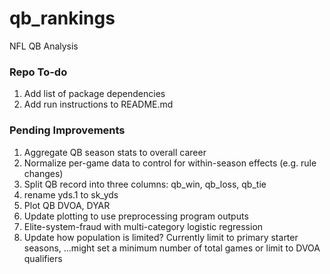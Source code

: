 # qb_rankings
NFL QB Analysis

### Repo To-do
1. Add list of package dependencies
2. Add run instructions to README.md

### Pending Improvements
1. Aggregate QB season stats to overall career
2. Normalize per-game data to control for within-season effects (e.g. rule changes)
4. Split QB record into three columns: qb_win, qb_loss, qb_tie
5. rename yds.1 to sk_yds
6. Plot QB DVOA, DYAR 
7. Update plotting to use preprocessing program outputs
8. Elite-system-fraud with multi-category logistic regression
9. Update how population is limited? Currently limit to primary starter seasons,
...might set a minimum number of total games or limit to DVOA qualifiers
